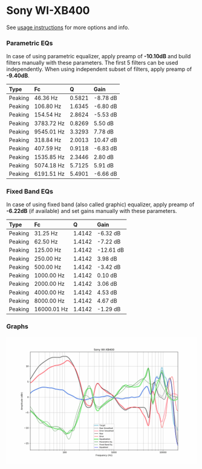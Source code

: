 # Sony WI-XB400
See [usage instructions](https://github.com/jaakkopasanen/AutoEq#usage) for more options and info.

### Parametric EQs
In case of using parametric equalizer, apply preamp of **-10.10dB** and build filters manually
with these parameters. The first 5 filters can be used independently.
When using independent subset of filters, apply preamp of **-9.40dB**.

| Type    | Fc         |      Q | Gain     |
|:--------|:-----------|:-------|:---------|
| Peaking | 46.36 Hz   | 0.5821 | -8.78 dB |
| Peaking | 106.80 Hz  | 1.6345 | -6.80 dB |
| Peaking | 154.54 Hz  | 2.8624 | -5.53 dB |
| Peaking | 3783.72 Hz | 0.8269 | 5.50 dB  |
| Peaking | 9545.01 Hz | 3.3293 | 7.78 dB  |
| Peaking | 318.84 Hz  | 2.0013 | 10.47 dB |
| Peaking | 407.59 Hz  | 0.9118 | -6.83 dB |
| Peaking | 1535.85 Hz | 2.3446 | 2.80 dB  |
| Peaking | 5074.18 Hz | 5.7125 | 5.91 dB  |
| Peaking | 6191.51 Hz | 5.4901 | -6.66 dB |

### Fixed Band EQs
In case of using fixed band (also called graphic) equalizer, apply preamp of **-6.22dB**
(if available) and set gains manually with these parameters.

| Type    | Fc          |      Q | Gain      |
|:--------|:------------|:-------|:----------|
| Peaking | 31.25 Hz    | 1.4142 | -6.32 dB  |
| Peaking | 62.50 Hz    | 1.4142 | -7.22 dB  |
| Peaking | 125.00 Hz   | 1.4142 | -12.61 dB |
| Peaking | 250.00 Hz   | 1.4142 | 3.98 dB   |
| Peaking | 500.00 Hz   | 1.4142 | -3.42 dB  |
| Peaking | 1000.00 Hz  | 1.4142 | 0.10 dB   |
| Peaking | 2000.00 Hz  | 1.4142 | 3.06 dB   |
| Peaking | 4000.00 Hz  | 1.4142 | 4.53 dB   |
| Peaking | 8000.00 Hz  | 1.4142 | 4.67 dB   |
| Peaking | 16000.01 Hz | 1.4142 | -1.29 dB  |

### Graphs
![](./Sony%20WI-XB400.png)